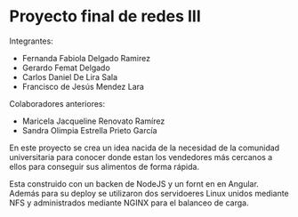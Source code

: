 <h1>Proyecto final de redes III</h1>
Integrantes:

- Fernanda Fabiola Delgado Ramirez
- Gerardo Femat Delgado
- Carlos Daniel De Lira Sala
- Francisco de Jesús Mendez Lara

Colaboradores anteriores:
- Maricela Jacqueline Renovato Ramírez
- Sandra Olimpia Estrella Prieto García

En este proyecto se crea un idea nacida de la necesidad de la comunidad universitaria para conocer donde estan los vendedores más cercanos a ellos para conseguir sus alimentos de forma rápida.

Esta construido con un backen de NodeJS y un fornt en en Angular. Además para su deploy se utilizaron dos servidoeres Linux unidos mediante NFS y administrados mediante NGINX para el balanceo de carga.
